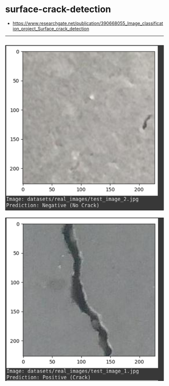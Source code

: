 # surface-crack-detection

- https://www.researchgate.net/publication/390668055_Image_classification_project_Surface_crack_detection

---
![nocrack](nocrack.png)
---
![crack](crack.png)



